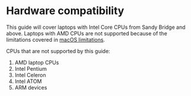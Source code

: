 # Hardware compatibility

This guide will cover laptops with Intel Core CPUs from Sandy Bridge and above. Laptops with AMD CPUs are not supported because of the limitations covered in [macOS limitations](macos-limits.md).


CPUs that are not supported by this guide:

1. AMD laptop CPUs
2. Intel Pentium
3. Intel Celeron
4. Intel ATOM
5. ARM devices